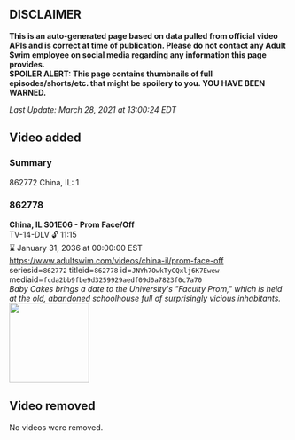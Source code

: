 ## DISCLAIMER
**This is an auto-generated page based on data pulled from official video APIs and is correct at time of publication. Please do not contact any Adult Swim employee on social media regarding any information this page provides.**  
**SPOILER ALERT: This page contains thumbnails of full episodes/shorts/etc. that might be spoilery to you. YOU HAVE BEEN WARNED.**  

_Last Update: March 28, 2021 at 13:00:24 EDT_
## Video added
### Summary
862772 China, IL: 1  
### 862778
**China, IL S01E06 - Prom Face/Off**  
TV-14-DLV 🔓 11:15  
⌛ January 31, 2036 at 00:00:00 EST  
https://www.adultswim.com/videos/china-il/prom-face-off  
seriesid=`862772` titleid=`862778` id=`JNYh7OwkTyCQxlj6K7Ewew` mediaid=`fcda2bb9fbe9d3259929aedf09d0a7823f0c7a70`  
_Baby Cakes brings a date to the University's "Faculty Prom," which is held at the old, abandoned schoolhouse full of surprisingly vicious inhabitants._  
<a href="https://media.cdn.adultswim.com/uploads/20200302/thumbnails/2_20321639346-chinail_106_bim.jpg"><img src="https://media.cdn.adultswim.com/uploads/20200302/thumbnails/2_20321639346-chinail_106_bim.jpg" height="144px" /></a>
## Video removed
No videos were removed.  
